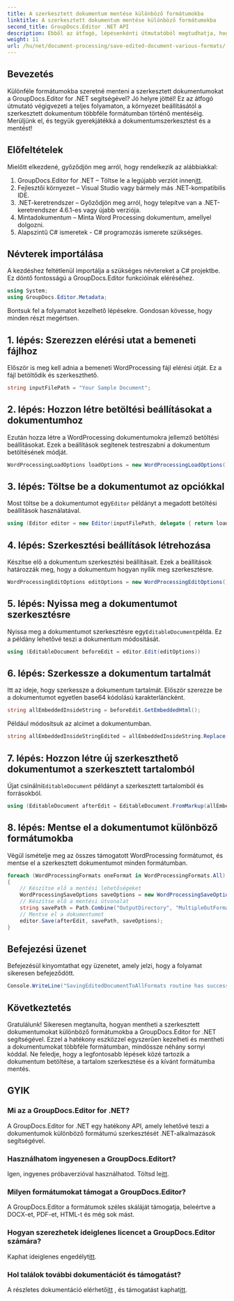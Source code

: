 ```yaml
---
title: A szerkesztett dokumentum mentése különböző formátumokba
linktitle: A szerkesztett dokumentum mentése különböző formátumokba
second_title: GroupDocs.Editor .NET API
description: Ebből az átfogó, lépésenkénti útmutatóból megtudhatja, hogyan mentheti el a szerkesztett dokumentumokat különböző formátumokba a GroupDocs.Editor for .NET segítségével.
weight: 11
url: /hu/net/document-processing/save-edited-document-various-formats/
---
```

## Bevezetés
Különféle formátumokba szeretné menteni a szerkesztett dokumentumokat a GroupDocs.Editor for .NET segítségével? Jó helyre jöttél! Ez az átfogó útmutató végigvezeti a teljes folyamaton, a környezet beállításától a szerkesztett dokumentum többféle formátumban történő mentéséig. Merüljünk el, és tegyük gyerekjátékká a dokumentumszerkesztést és a mentést!
## Előfeltételek
Mielőtt elkezdené, győződjön meg arról, hogy rendelkezik az alábbiakkal:
1.  GroupDocs.Editor for .NET – Töltse le a legújabb verziót innen[itt](https://releases.groupdocs.com/editor/net/).
2. Fejlesztői környezet – Visual Studio vagy bármely más .NET-kompatibilis IDE.
3. .NET-keretrendszer – Győződjön meg arról, hogy telepítve van a .NET-keretrendszer 4.6.1-es vagy újabb verziója.
4. Mintadokumentum – Minta Word Processing dokumentum, amellyel dolgozni.
5. Alapszintű C# ismeretek - C# programozás ismerete szükséges.
## Névterek importálása
A kezdéshez feltétlenül importálja a szükséges névtereket a C# projektbe. Ez döntő fontosságú a GroupDocs.Editor funkcióinak eléréséhez.
```csharp
using System;
using GroupDocs.Editor.Metadata;
```
Bontsuk fel a folyamatot kezelhető lépésekre. Gondosan kövesse, hogy minden részt megértsen.
## 1. lépés: Szerezzen elérési utat a bemeneti fájlhoz
Először is meg kell adnia a bemeneti WordProcessing fájl elérési útját. Ez a fájl betöltődik és szerkeszthető.
```csharp
string inputFilePath = "Your Sample Document";
```
## 2. lépés: Hozzon létre betöltési beállításokat a dokumentumhoz
Ezután hozza létre a WordProcessing dokumentumokra jellemző betöltési beállításokat. Ezek a beállítások segítenek testreszabni a dokumentum betöltésének módját.
```csharp
WordProcessingLoadOptions loadOptions = new WordProcessingLoadOptions();
```
## 3. lépés: Töltse be a dokumentumot az opciókkal
 Most töltse be a dokumentumot egy`Editor` példányt a megadott betöltési beállítások használatával.
```csharp
using (Editor editor = new Editor(inputFilePath, delegate { return loadOptions; }))
```
## 4. lépés: Szerkesztési beállítások létrehozása
Készítse elő a dokumentum szerkesztési beállításait. Ezek a beállítások határozzák meg, hogy a dokumentum hogyan nyílik meg szerkesztésre.
```csharp
WordProcessingEditOptions editOptions = new WordProcessingEditOptions();
```
## 5. lépés: Nyissa meg a dokumentumot szerkesztésre
 Nyissa meg a dokumentumot szerkesztésre egy`EditableDocument`példa. Ez a példány lehetővé teszi a dokumentum módosítását.
```csharp
using (EditableDocument beforeEdit = editor.Edit(editOptions))
```
## 6. lépés: Szerkessze a dokumentum tartalmát
Itt az ideje, hogy szerkessze a dokumentum tartalmát. Először szerezze be a dokumentumot egyetlen base64 kódolású karakterláncként.
```csharp
string allEmbeddedInsideString = beforeEdit.GetEmbeddedHtml();
```
Például módosítsuk az alcímet a dokumentumban.
```csharp
string allEmbeddedInsideStringEdited = allEmbeddedInsideString.Replace("Subtitle", "Edited subtitle");
```
## 7. lépés: Hozzon létre új szerkeszthető dokumentumot a szerkesztett tartalomból
 Újat csinálni`EditableDocument` példányt a szerkesztett tartalomból és forrásokból.
```csharp
using (EditableDocument afterEdit = EditableDocument.FromMarkup(allEmbeddedInsideStringEdited, null))
```
## 8. lépés: Mentse el a dokumentumot különböző formátumokba
Végül ismételje meg az összes támogatott WordProcessing formátumot, és mentse el a szerkesztett dokumentumot minden formátumban.
```csharp
foreach (WordProcessingFormats oneFormat in WordProcessingFormats.All)
{
    // Készítse elő a mentési lehetőségeket
    WordProcessingSaveOptions saveOptions = new WordProcessingSaveOptions(oneFormat);
    // Készítse elő a mentési útvonalat
    string savePath = Path.Combine("OutputDirectory", "MultipleOutFormats." + saveOptions.OutputFormat.Extension);
    // Mentse el a dokumentumot
    editor.Save(afterEdit, savePath, saveOptions);
}
```
## Befejezési üzenet
Befejezésül kinyomtathat egy üzenetet, amely jelzi, hogy a folyamat sikeresen befejeződött.
```csharp
Console.WriteLine("SavingEditedDocumentToAllFormats routine has successfully finished");
```
## Következtetés
Gratulálunk! Sikeresen megtanulta, hogyan mentheti a szerkesztett dokumentumokat különböző formátumokba a GroupDocs.Editor for .NET segítségével. Ezzel a hatékony eszközzel egyszerűen kezelheti és mentheti a dokumentumokat többféle formátumban, mindössze néhány sornyi kóddal. Ne feledje, hogy a legfontosabb lépések közé tartozik a dokumentum betöltése, a tartalom szerkesztése és a kívánt formátumba mentés.
## GYIK
### Mi az a GroupDocs.Editor for .NET?
A GroupDocs.Editor for .NET egy hatékony API, amely lehetővé teszi a dokumentumok különböző formátumú szerkesztését .NET-alkalmazások segítségével.
### Használhatom ingyenesen a GroupDocs.Editort?
 Igen, ingyenes próbaverzióval használhatod. Töltsd le[itt](https://releases.groupdocs.com/).
### Milyen formátumokat támogat a GroupDocs.Editor?
A GroupDocs.Editor a formátumok széles skáláját támogatja, beleértve a DOCX-et, PDF-et, HTML-t és még sok mást.
### Hogyan szerezhetek ideiglenes licencet a GroupDocs.Editor számára?
 Kaphat ideiglenes engedélyt[itt](https://purchase.groupdocs.com/temporary-license/).
### Hol találok további dokumentációt és támogatást?
 A részletes dokumentáció elérhető[itt](https://tutorials.groupdocs.com/editor/net/) , és támogatást kaphat[itt](https://forum.groupdocs.com/c/editor/20).
